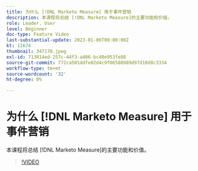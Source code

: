 ```yaml
---
title: 为什么 [!DNL Marketo Measure] 用于事件营销
description: 本课程将总结 [!DNL Marketo Measure]的主要功能和价值。
role: Leader, User
level: Beginner
doc-type: Feature Video
last-substantial-update: 2023-01-06T00:00:00Z
kt: 11674
thumbnail: 347178.jpeg
exl-id: 713014ed-257c-44f3-a406-bc40e953fe88
source-git-commit: 772ca501ddfe02d4c9f06580989d97d10d8c3334
workflow-type: tm+mt
source-wordcount: '32'
ht-degree: 0%

---
```


# 为什么 [!DNL Marketo Measure] 用于事件营销

本课程将总结 [!DNL Marketo Measure]的主要功能和价值。

>[!VIDEO](https://video.tv.adobe.com/v/347178/?quality=12&learn=on)
